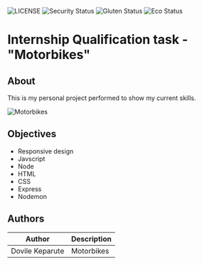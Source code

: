 ![LICENSE](https://img.shields.io/badge/license-MIT-blue.svg?style=flat-square)
![Security Status](https://img.shields.io/security-headers?label=Security&url=https%3A%2F%2Fgithub.com&style=flat-square)
![Gluten Status](https://img.shields.io/badge/Gluten-Free-green.svg)
![Eco Status](https://img.shields.io/badge/ECO-Friendly-green.svg)

# Internship Qualification task - "Motorbikes"
## About

This is my personal project performed to show my current skills. 

![Motorbikes](../motorbikes.png)


## Objectives
- Responsive design
- Javscript
- Node
- HTML
- CSS
- Express
- Nodemon

## Authors
Author | Description
------- | -----------
Dovile Keparute | Motorbikes
